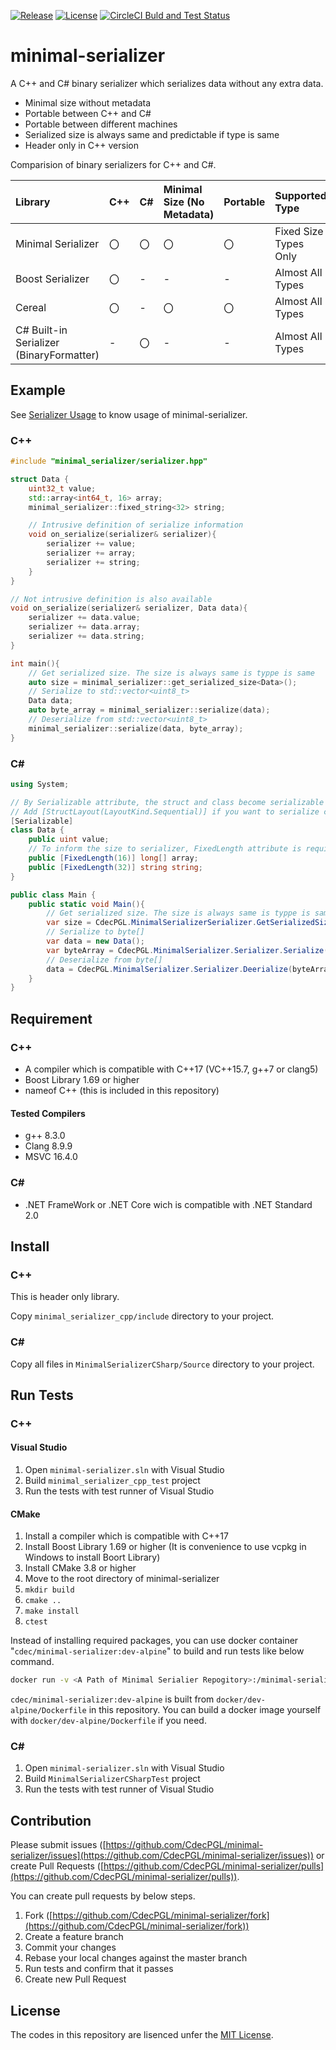 [![Release](https://img.shields.io/github/v/release/CdecPGL/minimal-serializer?include_prereleases&sort=semver)](https://github.com/CdecPGL/minimal-serializer/releases)
[![License](https://img.shields.io/github/license/CdecPGL/minimal-serializer)](https://github.com/CdecPGL/minimal-serializer/blob/master/LICENSE)
[![CircleCI Buld and Test Status](https://circleci.com/gh/CdecPGL/minimal-serializer/tree/master.svg?style=shield)](https://circleci.com/gh/CdecPGL/minimal-serializer/tree/master)

# minimal-serializer

A C++ and C# binary serializer which serializes data without any extra data.

- Minimal size without metadata
- Portable between C++ and C#
- Portable between different machines
- Serialized size is always same and predictable if type is same
- Header only in C++ version

Comparision of binary serializers for C++ and C#.

|Library|C++|C#|Minimal Size (No Metadata)|Portable|Supported Type|
|:---|:---|:---|:---|:---|:---|
|Minimal Serializer|〇|〇|〇|〇|Fixed Size Types Only|
|Boost Serializer|〇|-|-|-|Almost All Types|
|Cereal|〇|-|〇|〇|Almost All Types|
|C# Built-in Serializer (BinaryFormatter)|-|〇|-|-|Almost All Types|

## Example

See [Serializer Usage](documents/serializer.md) to know usage of minimal-serializer.

### C++

```cpp
#include "minimal_serializer/serializer.hpp"

struct Data {
    uint32_t value;
    std::array<int64_t, 16> array;
    minimal_serializer::fixed_string<32> string;

    // Intrusive definition of serialize information
    void on_serialize(serializer& serializer){
        serializer += value;
        serializer += array;
        serializer += string;
    }
}

// Not intrusive definition is also available
void on_serialize(serializer& serializer, Data data){
    serializer += data.value;
    serializer += data.array;
    serializer += data.string;
}

int main(){
    // Get serialized size. The size is always same is typpe is same
    auto size = minimal_serializer::get_serialized_size<Data>();
    // Serialize to std::vector<uint8_t>
    Data data;
    auto byte_array = minimal_serializer::serialize(data);
    // Deserialize from std::vector<uint8_t>
    minimal_serializer::serialize(data, byte_array);
}
```

### C#

```csharp
using System;

// By Serializable attribute, the struct and class become serializable with minimal-serializer
// Add [StructLayout(LayoutKind.Sequential)] if you want to serialize class
[Serializable]
class Data {
    public uint value;
    // To inform the size to serializer, FixedLength attribute is required
    public [FixedLength(16)] long[] array;
    public [FixedLength(32)] string string;
}

public class Main {
    public static void Main(){
        // Get serialized size. The size is always same is typpe is same
        var size = CdecPGL.MinimalSerializerSerializer.GetSerializedSize<Data>();
        // Serialize to byte[]
        var data = new Data();
        var byteArray = CdecPGL.MinimalSerializer.Serializer.Serialize(data);
        // Deserialize from byte[]
        data = CdecPGL.MinimalSerializer.Serializer.Deerialize(byteArray);
    }
}
```

## Requirement

### C++

- A compiler which is compatible with C++17 (VC++15.7, g++7 or clang5)
- Boost Library 1.69 or higher
- nameof C++ (this is included in this repository)

#### Tested Compilers

- g++ 8.3.0
- Clang 8.9.9
- MSVC 16.4.0

### C#

- .NET FrameWork or .NET Core wich is compatible with .NET Standard 2.0

## Install

### C++

This is header only library.

Copy `minimal_serializer_cpp/include` directory to your project.

### C#

Copy all files in `MinimalSerializerCSharp/Source` directory to your project.

## Run Tests

### C++

#### Visual Studio

1. Open `minimal-serializer.sln` with Visual Studio
1. Build `minimal_serializer_cpp_test` project
1. Run the tests with test runner of Visual Studio

#### CMake

1. Install a compiler which is compatible with C++17
1. Install Boost Library 1.69 or higher (It is convenience to use vcpkg in Windows to install Boort Library)
1. Install CMake 3.8 or higher
1. Move to the root directory of minimal-serializer
1. `mkdir build`
1. `cmake ..`
1. `make install`
1. `ctest`

Instead of installing required packages, you can use docker container "`cdec/minimal-serializer:dev-alpine`" to build and run tests like below command.

```bash
docker run -v <A Path of Minimal Serialier Repogitory>:/minimal-serializer -itd cdec/minimal-serializer:dev-alpine
```

`cdec/minimal-serializer:dev-alpine` is built from `docker/dev-alpine/Dockerfile` in this repository.
You can build a docker image yourself with `docker/dev-alpine/Dockerfile` if you need.

### C#

1. Open `minimal-serializer.sln` with Visual Studio
1. Build `MinimalSerializerCSharpTest` project
1. Run the tests with test runner of Visual Studio

## Contribution

Please submit issues ([https://github.com/CdecPGL/minimal-serializer/issues](https://github.com/CdecPGL/minimal-serializer/issues)) or create Pull Requests ([https://github.com/CdecPGL/minimal-serializer/pulls](https://github.com/CdecPGL/minimal-serializer/pulls)).

You can create pull requests by below steps.

1. Fork ([https://github.com/CdecPGL/minimal-serializer/fork](https://github.com/CdecPGL/minimal-serializer/fork))
2. Create a feature branch
3. Commit your changes
4. Rebase your local changes against the master branch
5. Run tests and confirm that it passes
7. Create new Pull Request

## License

The codes in this repository are lisenced unfer the [MIT License](https://github.com/CdecPGL/minimal-serializer/blob/master/LICENSE).
